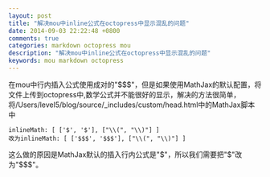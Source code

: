 ```yaml
---
layout: post
title: "解决mou中inline公式在octopress中显示混乱的问题"
date: 2014-09-03 22:22:48 +0800
comments: true
categories: markdown octopress mou
description: "解决mou中inline公式在octopress中显示混乱的问题" 
keywords: mou markdown octopress
---
```

在mou中行内插入公式使用成对的"$$$"，但是如果使用MathJax的默认配置，将文件上传到octopress中,数学公式并不能很好的显示，<!--more-->解决的方法很简单，将/Users/level5/blog/source/_includes/custom/head.html中的MathJax脚本中

	inlineMath: [ ['$', '$'], ["\\(", "\\)"] ]
	改为inlineMath: [ ['$$$', '$$$'], ["\\(", "\\)"] ]
	
这么做的原因是MathJax默认的插入行内公式是"$"，所以我们需要把"$"改为"$$$"。
	